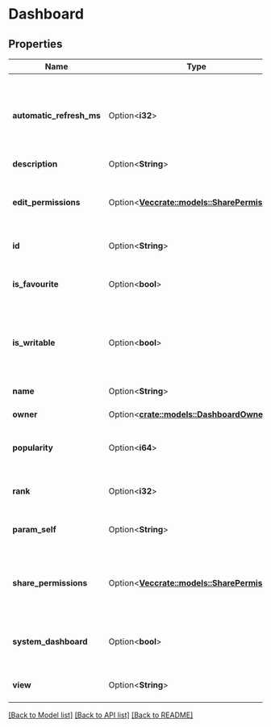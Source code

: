 # Dashboard

## Properties

Name | Type | Description | Notes
------------ | ------------- | ------------- | -------------
**automatic_refresh_ms** | Option<**i32**> | The automatic refresh interval for the dashboard in milliseconds. | [optional][readonly]
**description** | Option<**String**> |  | [optional]
**edit_permissions** | Option<[**Vec<crate::models::SharePermission>**](SharePermission.md)> | The details of any edit share permissions for the dashboard. | [optional][readonly]
**id** | Option<**String**> | The ID of the dashboard. | [optional][readonly]
**is_favourite** | Option<**bool**> | Whether the dashboard is selected as a favorite by the user. | [optional][readonly]
**is_writable** | Option<**bool**> | Whether the current user has permission to edit the dashboard. | [optional][readonly]
**name** | Option<**String**> | The name of the dashboard. | [optional][readonly]
**owner** | Option<[**crate::models::DashboardOwner**](Dashboard_owner.md)> |  | [optional]
**popularity** | Option<**i64**> | The number of users who have this dashboard as a favorite. | [optional][readonly]
**rank** | Option<**i32**> | The rank of this dashboard. | [optional][readonly]
**param_self** | Option<**String**> | The URL of these dashboard details. | [optional][readonly]
**share_permissions** | Option<[**Vec<crate::models::SharePermission>**](SharePermission.md)> | The details of any view share permissions for the dashboard. | [optional][readonly]
**system_dashboard** | Option<**bool**> | Whether the current dashboard is system dashboard. | [optional][readonly]
**view** | Option<**String**> | The URL of the dashboard. | [optional][readonly]

[[Back to Model list]](../README.md#documentation-for-models) [[Back to API list]](../README.md#documentation-for-api-endpoints) [[Back to README]](../README.md)


